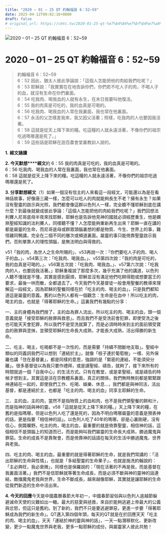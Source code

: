 ```yaml
---
title: "2020 – 01 – 25 QT 約翰福音 6：52~59"
date: 2025-04-12T00:02:16+0800
draft: false
# original_url: https://cmtc.tw/2020-01-25-qt-%e7%b4%84%e7%bf%b0%e7%a6%8f%e9%9f%b3-6%ef%bc%9a5259
---
```


![2020 – 01 – 25 QT 約翰福音 6：52~59](/images/qt.jpg   "2020 – 01 – 25 QT 約翰福音 6：52~59")

# 2020 – 01 – 25 QT 約翰福音 6：52~59

> 約翰福音 6：52~59  
> 6：52 因此，猶太人彼此爭論說：「這個人怎能把他的肉給我們吃呢？」  
> 6：53 耶穌說：「我實實在在地告訴你們，你們若不吃人子的肉，不喝人子的血，就沒有生命在你們裏面。  
> 6：54 吃我肉、喝我血的人就有永生，在末日我要叫他復活。  
> 6：55 我的肉真是可吃的，我的血真是可喝的。  
> 6：56 吃我肉、喝我血的人常在我裏面，我也常在他裏面。  
> 6：57 永活的父怎樣差我來，我又因父活著；照樣，吃我肉的人也要因我活著。  
> 6：58 這就是從天上降下來的糧。吃這糧的人就永遠活著，不像你們的祖宗吃過嗎哪還是死了。」  
> 6：59 這些話是耶穌在迦百農會堂裏教訓人說的。

**1.** **經文誦讀**

**2. 今天默想****經文**約 6：55 我的肉真是可吃的，我的血真是可喝的。  
6：56 吃我肉、喝我血的人常在我裏面，我也常在他裏面。  
6：58 這就是從天上降下來的糧。吃這糧的人就永遠活著，不像你們的祖宗吃過嗎哪還是死了。

**3. 分享默想經文**（1）如果一個沒有信主的人來看這一段經文，可能還以為是在看神話故事，好像唐三藏一樣，怎麼可以吃人的肉就能夠長生不老？擁有永生？如果沒有聖靈的啟示與光照，我們都會像這群以色列人一樣，完全聽不懂耶穌到底在講什麼？到最後就變成彼此爭論：「這個人怎能把他的肉給我們吃呢？」我們回想法利賽人尼哥底母半夜來找耶穌，耶穌也是告訴他見神的國就必須經歷重生，他是嫻熟聖經知識的法利賽人，同樣聽不懂？人怎麼能夠重新再生出來？耶穌一直在講的都是屬靈的生命，而尼哥底母或群眾頭腦裏想的都是物質、今生、世界上的事，難怪雞同鴨講，完全在二個不同的層次或頻道裏面。屬靈的事只能倚靠聖靈啟示我們，否則單靠人的理性頭腦，是無法明白與得救的。

v51「我的肉，為世人之生命所賜的」、v53再說一次：「你們要吃人子的肉、喝人子的血。」、v54第三次：「吃我肉、喝我血。」、v55第四次說：「我的肉是可吃的，我的血真是可喝的。」、v56第五次說：「吃我肉、喝我血。」、v57第六次說：「吃我肉的人，也要因我活著。」耶穌重複說了那麼多次，幾乎充滿了他的講道，以色列人聽不懂就是不懂，其實是感到厭煩，耶穌並沒有滿足他們吃餅得飽或想要當王的要求，最後一哄而散，全都退去了。今天我們今天基督徒一般會用聖餐的教導來理解這一段經文，因為耶穌的聖餐同樣在於「吃主的肉、喝主的血」，只是我們都知道這是屬靈的意義。舊約以色列人都有一個觀念：生命是在血中！所以吃主的肉，喝主的血，也就是「得著耶穌的生命。」這裏我們有幾點的分享：

一、主的身體為我們捨了，主的血為罪人流出，所以吃主的肉、喝主的血，頭一個意義就是「接受耶穌的赦罪與救恩」。而且我們不是受洗前會犯罪，即使受洗之後也可能天天會犯罪，所以我們不是受洗就算了，而是必須時時來到主的面前領受寶血的赦罪與塗抹，並領受耶穌的生命長大成熟，才能長大成熟，活出得勝的新生命。

二、吃主、喝主，吃喝都不是一次性的，而是需要「持續不間斷地支取」。聖經中類似的同義詞我們可以想到「連結於主」，就像「枝子連於葡萄樹」一樣、另外保羅也講「住在基督裏」，都是同樣的意思，強調的是「緊密的連結，不能須臾分離」。很多基督徒以為我只要作禮拜，或是讀聖經、禱告，就夠了，接下來所有的時間就過一個「自我中心」的生活方式。只有在教堂，或是拿聖經，或是禱告的時候才想到主。其實這是活在宗教體系裏面，真正的關係，我們無時無刻都是緊緊跟神連結在一起的，即使我們工作、吃喝、娛樂、休息…，我們都是與神同活，活出基督，都是連結於主，也都是「吃主的肉、喝主的血」同享主耶穌的生命。

三、主的血，主的肉，當然不是指物質上的血和肉，也不是我們領聖餐的餅和汁，而是指神的話與神的靈。v58「這就是從天上降下來的糧。」天上降下來的糧，在舊約是指嗎哪，但是以色列人吃了還是死的，因為不明白嗎哪屬靈的意義是預表神的話，更是指要「相信神的話」。以色列人吃了40年的嗎哪，卻是心裏剛硬，沒有信心，倒斃曠野。吃主的肉，喝主的血，最重要的就是倚靠聖靈，相信神的話，這個相信不是頭腦上的知道而已，而是能夠叫我們屬靈的生命長大成熟，勝過魔鬼與罪惡。生命的成長不是靠聚會，而是倚靠神的話語在每天的生活中勝過魔鬼、世界與老我。

四、吃主的肉、喝主的血，最重要的就是得著耶穌的生命，就是我們常講的：「活出耶穌的生命與性情」，也就是「多結聖靈的生命果子」，也就是施洗約翰說的：「主必興旺，我必衰微」，同樣也是保羅說的：「現在活著的不再是我，而是基督在我裏面活著。」我們不是信耶穌就等著生命成長，而是必須不斷與神的靈神的話連結，敵擋魔鬼老我與世界，生命不斷成長，越來越像耶穌，其實就是讓耶穌的生命從我們新造的生命中活出來。

**4. 今天的回應**今天是中國農曆春節大年初一，中國春節習俗與以色列人逾越節躲避滅命天使的災難如出一轍。最大的慈愛與拯救，來自於能夠逃避上帝最大的公義與忿怒，但這只是舊約。到了新約，我們不只是要逃避罪惡，更進一步要「得著耶穌成為我們的新生命」。QT邁入第四個年頭，每天的QT就是在於回應天天「吃主的肉、喝主的血」，天天「連結於神的靈與神的話」，一天一點潛移默化、更新改變，更少一點魔鬼世界與老我，更多一點耶穌的成份，與屬靈家人彼此共勉！
